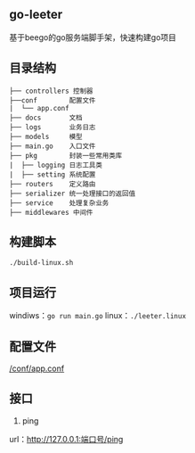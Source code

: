 
## go-leeter
基于beego的go服务端脚手架，快速构建go项目

## 目录结构

```
├── controllers 控制器
├──conf        配置文件
|  └── app.conf
├── docs       文档
├── logs       业务日志
├── models     模型
├── main.go    入口文件
├── pkg        封装一些常用类库
|  ├── logging 日志工具类
|  ├── setting 系统配置
├── routers    定义路由
├── serializer 统一处理接口的返回值
├── service    处理复杂业务
├── middlewares 中间件
```

## 构建脚本
`./build-linux.sh`


## 项目运行
windiws：`go run main.go`
linux：`./leeter.linux`

## 配置文件
[/conf/app.conf](./conf/app.conf)


## 接口
1. ping

url：http://127.0.0.1:端口号/ping

